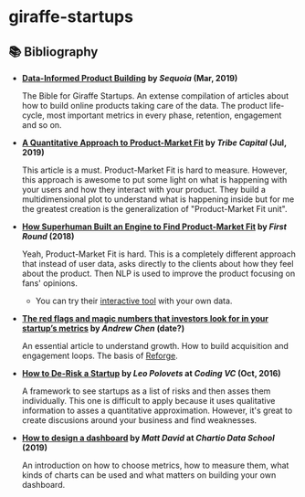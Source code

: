 # giraffe-startups


## 📚 Bibliography
- **[Data-Informed Product Building](https://medium.com/sequoia-capital/sequoia-data-science-8a76098035a4) by *Sequoia* (Mar, 2019)**

  The Bible for Giraffe Startups. An extense compilation of articles about how to build online products taking care of the data. The product life-cycle, most important metrics in every phase, retention, engagement and so on.
- **[A Quantitative Approach to Product-Market Fit](https://tribecap.co/a-quantitative-approach-to-product-market-fit/) by *Tribe Capital* (Jul, 2019)**

  This article is a must. Product-Market Fit is hard to measure. However, this approach is awesome to put some light on what is happening with your users and how they interact with your product. They build a multidimensional plot to understand what is happening inside but for me the greatest creation is the generalization of "Product-Market Fit unit".
- **[How Superhuman Built an Engine to Find Product-Market Fit](https://review.firstround.com/how-superhuman-built-an-engine-to-find-product-market-fit) by *First Round* (2018)**

  Yeah, Product-Market Fit is hard. This is a completely different approach that instead of user data, asks directly to the clients about how they feel about the product. Then NLP is used to improve the product focusing on fans' opinions.
  
  - You can try their [interactive tool](https://coda.io/@rahulvohra/superhuman-product-market-fit-engine) with your own data.
- **[The red flags and magic numbers that investors look for in your startup’s metrics](https://andrewchen.com/investor-metrics-deck/) by *Andrew Chen* (date?)**

  An essential article to understand growth. How to build acquisition and engagement loops. The basis of [Reforge](https://www.reforge.com/).
- **[How to De-Risk a Startup](https://www.codingvc.com/how-to-de-risk-a-startup/) by *Leo Polovets* at *Coding VC* (Oct, 2016)**

  A framework to see startups as a list of risks and then asses them individually. This one is difficult to apply because it uses qualitative information to asses a quantitative approximation. However, it's great to create discusions around your business and find weaknesses.
  
- **[How to design a dashboard](https://dataschool.com/how-to-design-a-dashboard/) by *Matt David* at *Chartio Data School* (2019)**

  An introduction on how to choose metrics, how to measure them, what kinds of charts can be used and what matters on building your own dashboard.
